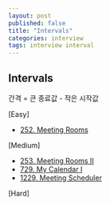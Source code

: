 ```yaml
---
layout: post
published: false
title: "Intervals"
categories: interview
tags: interview interval
---
```


## Intervals

간격 = 큰 종료값 - 작은 시작값

[Easy]
- [252. Meeting Rooms](/interview/2023/05/21/meeting-rooms/)

[Medium]
- [253. Meeting Rooms II](/interview/2023/05/21/meeting-rooms-ii/)
- [729. My Calendar I](/interview/2023/05/21/my-calendar-i/)
- [1229. Meeting Scheduler](/interview/2023/05/21/meeting-scheduler/)

[Hard]